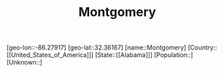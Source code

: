 ﻿---
title: "Montgomery"
location: [32.36167,-86.27917]
type: City
tags:
- geo/City


SpocWebEntityId: 37007
isDeleted: false
confidential: public

---
[geo-lon::-86.27917]
[geo-lat::32.36167]
[name::Montgomery]
[Country::[[United_States_of_America]]]
[State::[[Alabama]]]
[Population::]
[Unknown::]

